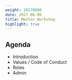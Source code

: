 ```yaml
---
weight: 20170606
date: 2017-06-06
title: Mentor Workshop
highlight: true
---
```


## Agenda

* Introduction
* Values / Code of Conduct
* Roles
* Admin
